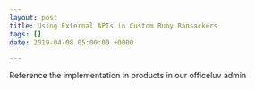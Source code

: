 ```yaml
---
layout: post
title: Using External APIs in Custom Ruby Ransackers
tags: []
date: 2019-04-08 05:00:00 +0000

---
```

Reference the implementation in products in our officeluv admin